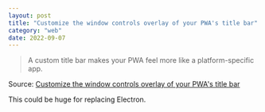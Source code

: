 ```yaml
---
layout: post
title: "Customize the window controls overlay of your PWA's title bar"
category: "web"
date: 2022-09-07
---
```


>A custom title bar makes your PWA feel more like a platform-specific app.

Source: [Customize the window controls overlay of your PWA's title bar](https://web.dev/window-controls-overlay/)

This could be huge for replacing Electron.
